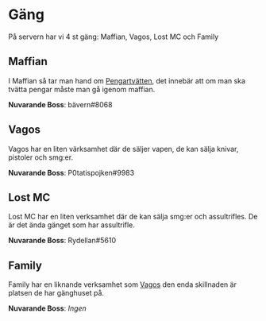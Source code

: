 # Gäng

På servern har vi 4 st gäng: Maffian, Vagos, Lost MC och Family

## Maffian

I Maffian så tar man hand om [Pengartvätten](Pengartvätt.md), det innebär att om man ska tvätta pengar måste man gå igenom maffian.

**Nuvarande Boss**: bävern#8068

## Vagos

Vagos har en liten värksamhet där de säljer vapen, de kan sälja knivar, pistoler och smg:er.

**Nuvarande Boss**: P0tatispojken#9983

## Lost MC

Lost MC har en liten verksamhet där de kan sälja smg:er och assultrifles. De är det ända gänget som har assultrifle.

**Nuvarande Boss**: Rydellan#5610

## Family

Family har en liknande verksamhet som [Vagos](#vagos) den enda skillnaden är platsen de har gänghuset på.

**Nuvarande Boss**: _Ingen_
